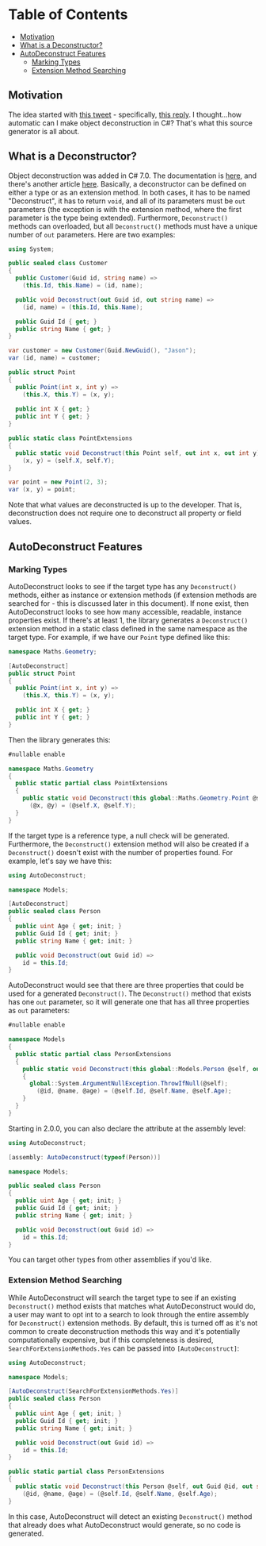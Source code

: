 # Table of Contents
- [Motivation](#motivation)
- [What is a Deconstructor?](#what-is-a-deconstructor)
- [AutoDeconstruct Features](#autodeconstruct-features)
	- [Marking Types](#marking-types)
	- [Extension Method Searching](#extension-method-searching)

## Motivation

The idea started with [this tweet](https://xcancel.com/buhakmeh/status/1462106117564207104) - specifically, [this reply](https://xcancel.com/dave_peixoto/status/1462181358248374278). I thought...how automatic can I make object deconstruction in C#? That's what this source generator is all about.

## What is a Deconstructor?

Object deconstruction was added in C# 7.0. The documentation is [here](https://github.com/dotnet/roslyn/blob/main/docs/features/deconstruction.md), and there's another article [here](https://docs.microsoft.com/en-us/dotnet/csharp/fundamentals/functional/deconstruct#user-defined-types). Basically, a deconstructor can be defined on either a type or as an extension method. In both cases, it has to be named "Deconstruct", it has to return `void`, and all of its parameters must be `out` parameters (the exception is with the extension method, where the first parameter is the type being extended). Furthermore, `Deconstruct()` methods can overloaded, but all `Deconstruct()` methods must have a unique number of `out` parameters. Here are two examples:

```c#
using System;

public sealed class Customer
{
  public Customer(Guid id, string name) =>
    (this.Id, this.Name) = (id, name);

  public void Deconstruct(out Guid id, out string name) =>
    (id, name) = (this.Id, this.Name);

  public Guid Id { get; }
  public string Name { get; }
}

var customer = new Customer(Guid.NewGuid(), "Jason");
var (id, name) = customer;

public struct Point
{
  public Point(int x, int y) =>
    (this.X, this.Y) = (x, y);
		
  public int X { get; }
  public int Y { get; }
}

public static class PointExtensions
{
  public static void Deconstruct(this Point self, out int x, out int y) =>
    (x, y) = (self.X, self.Y);
}

var point = new Point(2, 3);
var (x, y) = point;
```

Note that what values are deconstructed is up to the developer. That is, deconstruction does not require one to deconstruct all property or field values.

## AutoDeconstruct Features

### Marking Types
AutoDeconstruct looks to see if the target type has any `Deconstruct()` methods, either as instance or extension methods (if extension methods are searched for - this is discussed later in this document). If none exist, then AutoDeconstruct looks to see how many accessible, readable, instance properties exist. If there's at least 1, the library generates a `Deconstruct()` extension method in a static class defined in the same namespace as the target type. For example, if we have our `Point` type defined like this:

```c#
namespace Maths.Geometry;

[AutoDeconstruct]
public struct Point
{
  public Point(int x, int y) =>
    (this.X, this.Y) = (x, y);

  public int X { get; }
  public int Y { get; }
}
```

Then the library generates this:

```c#
#nullable enable

namespace Maths.Geometry
{
  public static partial class PointExtensions
  {
    public static void Deconstruct(this global::Maths.Geometry.Point @self, out int @x, out int @y) =>
      (@x, @y) = (@self.X, @self.Y);
  }
}
```

If the target type is a reference type, a null check will be generated. Furthermore, the `Deconstruct()` extension method will also be created if a `Deconstruct()` doesn't exist with the number of properties found. For example, let's say we have this:

```c#
using AutoDeconstruct;

namespace Models;

[AutoDeconstruct]
public sealed class Person
{
  public uint Age { get; init; }
  public Guid Id { get; init; }
  public string Name { get; init; }

  public void Deconstruct(out Guid id) =>
    id = this.Id;
}
```

AutoDeconstruct would see that there are three properties that could be used for a generated `Deconstruct()`. The `Deconstruct()` method that exists has one `out` parameter, so it will generate one that has all three properties as `out` parameters:

```c#
#nullable enable

namespace Models
{
  public static partial class PersonExtensions
  {
    public static void Deconstruct(this global::Models.Person @self, out global::System.Guid @id, out string @name, out uint @age)
    {
      global::System.ArgumentNullException.ThrowIfNull(@self);
        (@id, @name, @age) = (@self.Id, @self.Name, @self.Age);
    }
  }
}
```

Starting in 2.0.0, you can also declare the attribute at the assembly level:

```c#
using AutoDeconstruct;

[assembly: AutoDeconstruct(typeof(Person))]

namespace Models;

public sealed class Person
{
  public uint Age { get; init; }
  public Guid Id { get; init; }
  public string Name { get; init; }

  public void Deconstruct(out Guid id) =>
    id = this.Id;
}
```

You can target other types from other assemblies if you'd like.

### Extension Method Searching

While AutoDeconstruct will search the target type to see if an existing `Deconstruct()` method exists that matches what AutoDeconstruct would do, a user may want to opt int to a search to look through the entire assembly for `Deconstruct()` extension methods. By default, this is turned off as it's not common to create deconstruction methods this way and it's potentially computationally expensive, but if this completeness is desired, `SearchForExtensionMethods.Yes` can be passed into `[AutoDeconstruct]`:

```c#
using AutoDeconstruct;

namespace Models;

[AutoDeconstruct(SearchForExtensionMethods.Yes)]
public sealed class Person
{
  public uint Age { get; init; }
  public Guid Id { get; init; }
  public string Name { get; init; }

  public void Deconstruct(out Guid id) =>
    id = this.Id;
}

public static partial class PersonExtensions
{
  public static void Deconstruct(this Person @self, out Guid @id, out string @name, out uint @age) =>
    (@id, @name, @age) = (@self.Id, @self.Name, @self.Age);
}
```

In this case, AutoDeconstruct will detect an existing `Deconstruct()` method that already does what AutoDeconstruct would generate, so no code is generated.